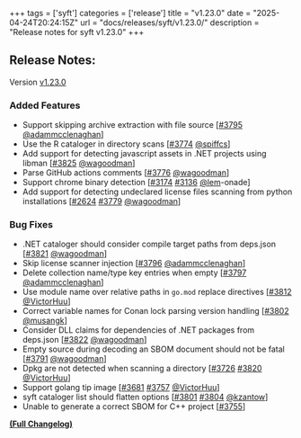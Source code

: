 +++
tags = ['syft']
categories = ['release']
title = "v1.23.0"
date = "2025-04-24T20:24:15Z"
url = "docs/releases/syft/v1.23.0/"
description = "Release notes for syft v1.23.0"
+++

## Release Notes:
Version [v1.23.0](https://github.com/anchore/syft/releases/tag/v1.23.0)

### Added Features

- Support skipping archive extraction with file source [[#3795](https://github.com/anchore/syft/pull/3795) [@adammcclenaghan](https://github.com/adammcclenaghan)]
- Use the R cataloger in directory scans [[#3774](https://github.com/anchore/syft/pull/3774) [@spiffcs](https://github.com/spiffcs)]
- Add support for detecting javascript assets in .NET projects using libman [[#3825](https://github.com/anchore/syft/pull/3825) [@wagoodman](https://github.com/wagoodman)]
- Parse GitHub actions comments [[#3776](https://github.com/anchore/syft/pull/3776) [@wagoodman](https://github.com/wagoodman)]
- Support chrome binary detection [[#3174](https://github.com/anchore/syft/issues/3174) [#3136](https://github.com/anchore/syft/pull/3136) [@lem](https://github.com/lem)-onade]
- Add support for detecting undeclared license files scanning from python installations [[#2624](https://github.com/anchore/syft/issues/2624) [#3779](https://github.com/anchore/syft/pull/3779) [@wagoodman](https://github.com/wagoodman)]

### Bug Fixes

- .NET cataloger should consider compile target paths from deps.json [[#3821](https://github.com/anchore/syft/pull/3821) [@wagoodman](https://github.com/wagoodman)]
- Skip license scanner injection [[#3796](https://github.com/anchore/syft/pull/3796) [@adammcclenaghan](https://github.com/adammcclenaghan)]
- Delete collection name/type key entries when empty [[#3797](https://github.com/anchore/syft/pull/3797) [@adammcclenaghan](https://github.com/adammcclenaghan)]
- Use module name over relative paths in `go.mod` replace directives [[#3812](https://github.com/anchore/syft/pull/3812) [@VictorHuu](https://github.com/VictorHuu)]
- Correct variable names for Conan lock parsing version handling [[#3802](https://github.com/anchore/syft/pull/3802) [@musangk](https://github.com/musangk)]
- Consider DLL claims for dependencies of .NET packages from deps.json [[#3822](https://github.com/anchore/syft/pull/3822) [@wagoodman](https://github.com/wagoodman)]
- Empty source during decoding an SBOM document should not be fatal [[#3791](https://github.com/anchore/syft/pull/3791) [@wagoodman](https://github.com/wagoodman)]
- Dpkg are not detected when scanning a directory [[#3726](https://github.com/anchore/syft/issues/3726) [#3820](https://github.com/anchore/syft/pull/3820) [@VictorHuu](https://github.com/VictorHuu)]
- Support golang tip image [[#3681](https://github.com/anchore/syft/issues/3681) [#3757](https://github.com/anchore/syft/pull/3757) [@VictorHuu](https://github.com/VictorHuu)]
- syft cataloger list should flatten options [[#3801](https://github.com/anchore/syft/issues/3801) [#3804](https://github.com/anchore/syft/pull/3804) [@kzantow](https://github.com/kzantow)]
- Unable to generate a correct SBOM for C++ project [[#3755](https://github.com/anchore/syft/issues/3755)]

**[(Full Changelog)](https://github.com/anchore/syft/compare/v1.22.0...v1.23.0)**
